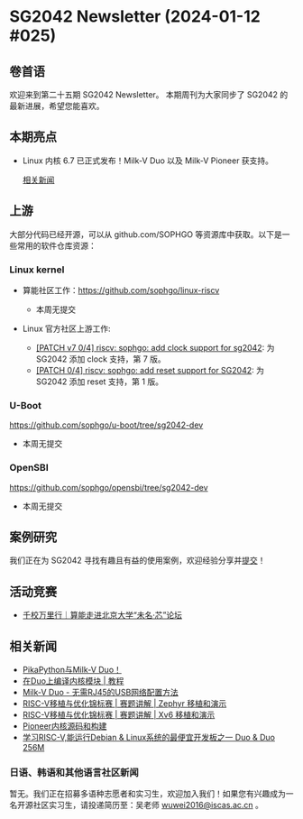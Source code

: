 # SG2042 Newsletter (2024-01-12 #025)

## 卷首语

欢迎来到第二十五期 SG2042 Newsletter。 本期周刊为大家同步了 SG2042 的最新进展，希望您能喜欢。

## 本期亮点

+ Linux 内核 6.7 已正式发布！Milk-V Duo 以及 Milk-V Pioneer 获支持。

  [相关新闻](https://mp.weixin.qq.com/s/UMB5ZRSM-fZyR2YM8BiI4A)

## 上游


大部分代码已经开源，可以从 github.com/SOPHGO 等资源库中获取。以下是一些常用的软件仓库资源：

### Linux kernel

+ 算能社区工作：https://github.com/sophgo/linux-riscv

  +  本周无提交

+ Linux 官方社区上游工作:

  + [[PATCH v7 0/4] riscv: sophgo: add clock support for sg2042][lk-1]: 为 SG2042 添加 clock 支持，第 7 版。
  + [[PATCH 0/4] riscv: sophgo: add reset support for SG2042][lk-2]: 为 SG2042 添加 reset 支持，第 1 版。

[lk-1]: https://lore.kernel.org/linux-riscv/cover.1704694903.git.unicorn_wang@outlook.com/
[lk-2]: https://lore.kernel.org/linux-riscv/cover.1704790558.git.unicorn_wang@outlook.com/

### U-Boot

https://github.com/sophgo/u-boot/tree/sg2042-dev

+ 本周无提交

### OpenSBI

https://github.com/sophgo/opensbi/tree/sg2042-dev 

+ 本周无提交

## 案例研究

我们正在为 SG2042 寻找有趣且有益的使用案例，欢迎经验分享并[提交](https://github.com/sophgocommunity/SG2042-Newsletter/pulls)！

## 活动竞赛

+ [千校万里行｜算能走进北京大学“未名·芯”论坛][event-1]

[event-1]:https://mp.weixin.qq.com/s/O9BGM4WqI5u5CoBAjkl1fg

## 相关新闻

+ [PikaPython与Milk-V Duo！][news-1]
+ [在Duo上编译内核模块 | 教程][news-2]
+ [Milk-V Duo - 无需RJ45的USB网络配置方法][news-3]
+ [RISC-V移植与优化锦标赛 | 赛题讲解 | Zephyr 移植和演示][news-4]
+ [RISC-V移植与优化锦标赛 | 赛题讲解 | Xv6 移植和演示][news-5]
+ [Pioneer内核源码和构建][news-6]
+ [学习RISC-V,能运行Debian & Linux系统的最便宜开发板之一 Duo & Duo 256M][news-7]

[news-1]:https://mp.weixin.qq.com/s/xWQVvnEb--usUto5RySLBQ
[news-2]:https://community.milkv.io/t/duo/1172
[news-3]:https://forum.sophgo.com/t/milk-v-duo-usb-internet-configuration-without-rj45/479
[news-4]:https://www.bilibili.com/video/BV1264y1E7PJ
[news-5]:https://www.bilibili.com/video/BV1794y1T7A2
[news-6]:https://community.milkv.io/t/kernel-sauce-and-build/1153
[news-7]:https://www.youtube.com/watch?v=sm8XK6Am3OQ


### 日语、韩语和其他语言社区新闻

暂无。我们正在招募多语种志愿者和实习生，欢迎加入我们！如果您有兴趣成为一名开源社区实习生，请投递简历至：吴老师 [wuwei2016@iscas.ac.cn](mailto:wuwei2016@iscas.ac.cn) 。
